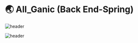 # 🌏 All_Ganic (Back End-Spring)

![header](https://capsule-render.vercel.app/api?type=soft&color=auto&height=300&section=header&text=capsule%20render&fontSize=90)

![header](https://capsule-render.vercel.app/api?height=400&text=Hello%20World!&desc=Hello%20capsule%20render)
